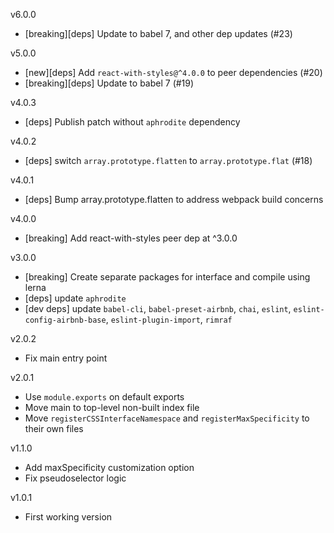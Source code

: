 v6.0.0
- [breaking][deps] Update to babel 7, and other dep updates (#23)

v5.0.0
- [new][deps] Add `react-with-styles@^4.0.0` to peer dependencies (#20)
- [breaking][deps] Update to babel 7 (#19)

v4.0.3
- [deps] Publish patch without `aphrodite` dependency

v4.0.2
- [deps] switch `array.prototype.flatten` to `array.prototype.flat` (#18)

v4.0.1
- [deps] Bump array.prototype.flatten to address webpack build concerns

v4.0.0
- [breaking] Add react-with-styles peer dep at ^3.0.0

v3.0.0
- [breaking] Create separate packages for interface and compile using lerna
- [deps] update `aphrodite`
- [dev deps] update `babel-cli`, `babel-preset-airbnb`, `chai`, `eslint`, `eslint-config-airbnb-base`, `eslint-plugin-import`, `rimraf`

v2.0.2
- Fix main entry point

v2.0.1
- Use `module.exports` on default exports
- Move main to top-level non-built index file
- Move `registerCSSInterfaceNamespace` and `registerMaxSpecificity` to their own files

v1.1.0
- Add maxSpecificity customization option
- Fix pseudoselector logic

v1.0.1
- First working version
